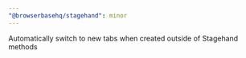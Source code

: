 ```yaml
---
"@browserbasehq/stagehand": minor
---
```


Automatically switch to new tabs when created outside of Stagehand methods
